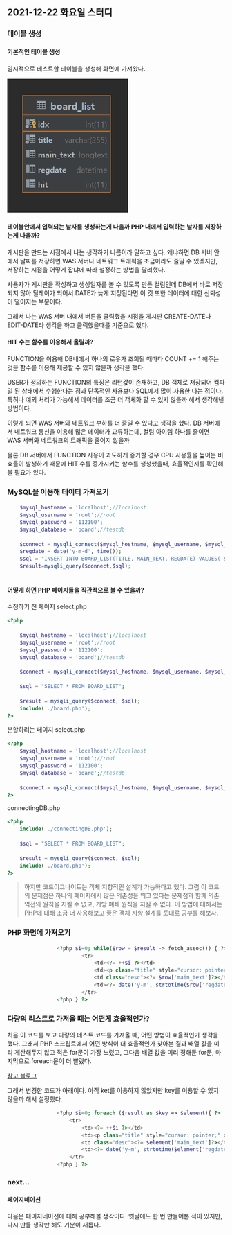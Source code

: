 ## 2021-12-22 화요일 스터디

### 테이블 생성

#### 기본적인 테이블 생성

임시적으로 테스트할 테이블을 생성해 화면에 가져왔다. 

<img src="dataInTestdb.png">

#### 테이블안에서 입력되는 날자를 생성하는게 나을까 PHP 내에서 입력하는 날자를 저장하는게 나을까?

게시판을 만드는 시점에서 나는 생각하기 나름이라 말하고 싶다.
왜냐하면 DB 서버 안에서 날짜를 저장하면 WAS 서버나 네트워크 트래픽을 조금이라도 줄일 수 있겠지만, 저장하는 시점을 어떻게 잡냐에 따라 설정하는 방법을 달리했다.

사용자가 게시판을 작성하고 생성일자를 볼 수 있도록 만든 컬럼인데 DB에서 바로 저장 되지 않아 딜레이가 되어서 DATE가 늦게 지정된다면 이 것 또한 데이터에 대한 신뢰성이 떨어지는 부분이다.

그래서 나는 WAS 서버 내에서 버튼을 클릭했을 시점을 게시판 CREATE-DATE나 EDIT-DATE라 생각을 하고 클릭했을때를 기준으로 했다.

#### HIT 수는 함수를 이용해서 올릴까?

FUNCTION을 이용해 DB내에서 하나의 로우가 조회될 때마다 COUNT += 1 해주는 것을 함수를 이용해 제공할 수 있지 않을까 생각을 했다.

USER가 정의하는 FUNCTION의 특징은 리턴값이 존재하고, DB 객체로 저장되어 컴파일 된 상태에서 수행한다는 점과 단독적인 사용보다 SQL에서 많이 사용한 다는 점이다. 특히나 예외 처리가 가능해서 데이터를 조금 더 객체화 할 수 있지 않을까 해서 생각해낸 방법이다.

이렇게 되면 WAS 서버와 네트워크 부하를 더 줄일 수 있다고 생각을 했다.
DB 서버에서 네트워크 통신을 이용해 많은 데이터가 교류하는데, 컬럼 아이템 하나를 줄이면 WAS 서버와 네트워크의 트래픽을 줄이지 않을까

물론 DB 서버에서 FUNCTION 사용이 과도하게 증가할 경우 CPU 사용률을 높이는 비효율이 발생하기 때문에 HIT 수를 증가시키는 함수를 생성했을때, 효율적인지를 확인해볼 필요가 있다.

### MySQL을 이용해 데이터 가져오기

```php
    $mysql_hostname = 'localhost';//localhost
    $mysql_username = 'root';//root
    $mysql_password = '112100';
    $mysql_database = 'board';//testdb
    
    $connect = mysqli_connect($mysql_hostname, $mysql_username, $mysql_password, $mysql_database);
    $regdate = date('y-m-d', time());
    $sql = "INSERT INTO BOARD_LIST(TITLE, MAIN_TEXT, REGDATE) VALUES('$title', '$main_text', '$regdate')";
    $result=mysqli_query($connect,$sql);
   
```

#### 어떻게 하면 PHP 페이지들을 직관적으로 볼 수 있을까?

수정하기 전 페이지
select.php
```php
<?php

    $mysql_hostname = 'localhost';//localhost
    $mysql_username = 'root';//root
    $mysql_password = '112100';
    $mysql_database = 'board';//testdb

    $connect = mysqli_connect($mysql_hostname, $mysql_username, $mysql_password, $mysql_database);

    $sql = "SELECT * FROM BOARD_LIST";

    $result = mysqli_query($connect, $sql);
    include('./board.php');
?>
```

분할하려는 페이지
select.php
```php
<?php
    $mysql_hostname = 'localhost';//localhost
    $mysql_username = 'root';//root
    $mysql_password = '112100';
    $mysql_database = 'board';//testdb

    $connect = mysqli_connect($mysql_hostname, $mysql_username, $mysql_password, $mysql_database);
?>
```
connectingDB.php
```php
<?php
    include('./connectingDB.php');

    $sql = "SELECT * FROM BOARD_LIST";

    $result = mysqli_query($connect, $sql);
    include('./board.php');
?>
```

>하지만 코드이그나이트는 객체 지향적인 설계가 가능하다고 했다. 그럼 이 코드의 문제점은
>하나의 페이지에서 많은 의존성을 띄고 있다는 문제점과 함께 
>의존 역전의 원칙을 지킬 수 없고, 개방 폐쇄 원칙을 지킬 수 없다. 이 방법에 대해서는
>PHP에 대해 조금 더 사용해보고 좋은 객체 지향 설계를 토대로 공부를 해보자.


### PHP 화면에 가져오기

```php
                <?php $i=0; while($row = $result -> fetch_assoc()) { ?> 
                        <tr>
                            <td><?= ++$i ?></td>
                            <td><p class="title" style="cursor: pointer;" onclick="link(<?= $row['idx']?>)"><?= $row['title']?></p></td>
                            <td class="desc"><?= $row['main_text']?></td>
                            <td><?= date('y-m', strtotime($row['regdate']))?></td>
                        </tr>                        
                <?php } ?>
```

### 다량의 리스트로 가져올 떄는 어떤게 효율적인가? 

처음 이 코드를 보고 다량의 테스트 코드를 가져올 때, 어떤 방법이 효율적인가 생각을 했다.
그래서 PHP 스크립트에서 어떤 방식이 더 효율적인가 찾아본 결과 배열 값을 미리 계산해두지 않고 적은 for문이 가장 느렸고, 그다음 배열 값을 미리 정해둔 for문, 마지막으로 foreach문이 더 빨랐다.


[참고 블로그](https://blog.naver.com/PostView.naver?blogId=takane7&logNo=221435041152&parentCategoryNo=&categoryNo=&viewDate=&isShowPopularPosts=false&from=postView)

그래서 변경한 코드가 아래이다. 아직 ket를 이용하지 않았지만 key를 이용할 수 있지 않을까 해서 설정했다.
            
```php
                <?php $i=0; foreach ($result as $key => $element){ ?>
                    <tr>
                        <td><?= ++$i ?></td>
                        <td><p class="title" style="cursor: pointer;" onclick="link(<?= $element['idx']?>)"><?= $element['title']?></p></td>
                        <td class="desc"><?= $element['main_text']?></td>
                        <td><?= date('y-m', strtotime($element['regdate']))?></td>
                    </tr>
                <?php } ?>
```

### next...

#### 페이지네이션
다음은 페이지네이션에 대해 공부해볼 생각이다. 옛날에도 한 번 만들어본 적이 있지만, 
다시 만들 생각만 해도 기분이 새롭다.